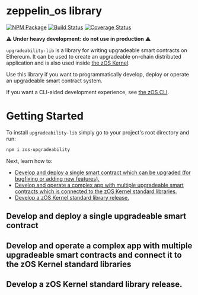 # zeppelin_os library
[![NPM Package](https://img.shields.io/npm/v/zos-lib.svg?style=flat-square)](https://www.npmjs.org/package/zos-lib)
[![Build Status](https://travis-ci.org/zeppelinos/zos-lib.svg?branch=master)](https://travis-ci.org/zeppelinos/zos-lib)
[![Coverage Status](https://coveralls.io/repos/github/zeppelinos/zos-lib/badge.svg?branch=master)](https://coveralls.io/github/zeppelinos/zos-lib?branch=master)

:warning: **Under heavy development: do not use in production** :warning: 

`upgradeability-lib` is a library for writing upgradeable smart contracts on Ethereum. It can be used to create an upgradeable on-chain distributed application and is also used inside [the zOS Kernel](https://github.com/zeppelinos/kernel).

Use this library if you want to programmatically develop, deploy or operate an upgradeable smart contract system. 

If you want a CLI-aided development experience, see [the zOS CLI](https://github.com/zeppelinos/cli). 

# Getting Started

To install `upgradeability-lib` simply go to your project's root directory and run:
```sh
npm i zos-upgradeability
```

Next, learn how to:
- [Develop and deploy a single smart contract which can be upgraded (for bugfixing or adding new features).](#single)
- [Develop and operate a complex app with multiple upgradeable smart contracts which is connected to the zOS Kernel standard libraries.](#complex)
- [Develop a zOS Kernel standard library release.](#kernel)

## <a name="single"></a> Develop and deploy a single upgradeable smart contract
## <a name="complex"></a> Develop and operate a complex app with multiple upgradeable smart contracts and connect it to the zOS Kernel standard libraries
## <a name="kernel"></a> Develop a zOS Kernel standard library release.
